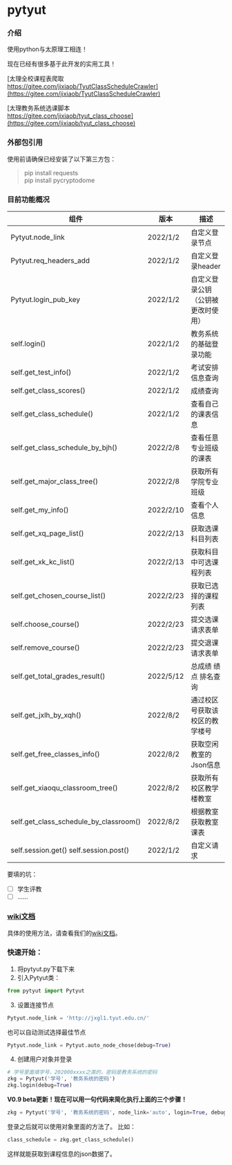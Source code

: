 # pytyut

### 介绍
使用python与太原理工相连！

现在已经有很多基于此开发的实用工具！

[太理全校课程表爬取<br>https://gitee.com/jixiaob/TyutClassScheduleCrawler](https://gitee.com/jixiaob/TyutClassScheduleCrawler)

[太理教务系统选课脚本<br>https://gitee.com/jixiaob/tyut_class_choose](https://gitee.com/jixiaob/tyut_class_choose)


### 外部包引用
使用前请确保已经安装了以下第三方包：
>pip install requests
><br>
> pip install pycryptodome

### 目前功能概况
| 组件                                     | 版本         | 描述                |
|----------------------------------------|------------|-------------------|
| Pytyut.node_link                       | 2022/1/2   | 自定义登录节点           |
| Pytyut.req_headers_add                 | 2022/1/2   | 自定义登录header       |
| Pytyut.login_pub_key                   | 2022/1/2   | 自定义登录公钥（公钥被更改时使用） |
| self.login()                           | 2022/1/2   | 教务系统的基础登录功能       |
| self.get_test_info()                   | 2022/1/2   | 考试安排信息查询          |
| self.get_class_scores()                | 2022/1/2   | 成绩查询              |
| self.get_class_schedule()              | 2022/1/2   | 查看自己的课表信息         |
| self.get_class_schedule_by_bjh()       | 2022/2/8   | 查看任意专业班级的课表       |
| self.get_major_class_tree()            | 2022/2/8   | 获取所有学院专业班级        |
| self.get_my_info()                     | 2022/2/10  | 查看个人信息            |
| self.get_xq_page_list()                | 2022/2/13  | 获取选课科目列表          |
| self.get_xk_kc_list()                  | 2022/2/13  | 获取科目中可选课程列表       |
| self.get_chosen_course_list()          | 2022/2/23  | 获取已选择的课程列表        |
| self.choose_course()                   | 2022/2/23  | 提交选课请求表单          |
| self.remove_course()                   | 2022/2/23  | 提交退课请求表单          |
| self.get_total_grades_result()         | 2022/5/12  | 总成绩 绩点 排名查询       |
| self.get_jxlh_by_xqh()                 | 2022/8/2   | 通过校区号获取该校区的教学楼号   |
| self.get_free_classes_info()           | 2022/8/2   | 获取空闲教室的Json信息     |
| self.get_xiaoqu_classroom_tree()       | 2022/8/2   | 获取所有校区教学楼教室       |
| self.get_class_schedule_by_classroom() | 2022/8/2   | 根据教室获取教室课表        |
| self.session.get() self.session.post() | 2022/1/2   | 自定义请求             |

要填的坑：
- [ ] 学生评教
- [ ] ……

### [wiki文档](https://gitee.com/jixiaob/pytyut/wikis/%E5%BC%80%E5%A7%8B/%E7%AE%80%E4%BB%8B)
具体的使用方法，请查看我们的[wiki文档](https://gitee.com/jixiaob/pytyut/wikis/%E5%BC%80%E5%A7%8B/%E7%AE%80%E4%BB%8B)。

### 快速开始：
1. 将pytyut.py下载下来
2. 引入Pytyut类：
```python
from pytyut import Pytyut
```
3. 设置连接节点
```python
Pytyut.node_link = 'http://jxgl1.tyut.edu.cn/'
```
也可以自动测试选择最佳节点
```python
Pytyut.node_link = Pytyut.auto_node_chose(debug=True)
```
4. 创建用户对象并登录
```python
# 学号里面填学号，202000xxxx之类的，密码是教务系统的密码
zkg = Pytyut('学号', '教务系统的密码')
zkg.login(debug=True)
```
**V0.9 beta更新！现在可以用一句代码来简化执行上面的三个步骤！**
```python
zkg = Pytyut('学号', '教务系统的密码', node_link='auto', login=True, debug=True)
```

登录之后就可以使用对象里面的方法了。
比如：
```python
class_schedule = zkg.get_class_schedule()
```
这样就能获取到课程信息的json数据了。



